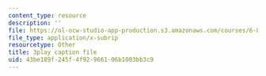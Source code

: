 ```yaml
---
content_type: resource
description: ''
file: https://ol-ocw-studio-app-production.s3.amazonaws.com/courses/6-851-advanced-data-structures-spring-2012/43be189f245f4f92966106b1003bb3c9_NinWEPPrkDQ.srt
file_type: application/x-subrip
resourcetype: Other
title: 3play caption file
uid: 43be189f-245f-4f92-9661-06b1003bb3c9
---
```


